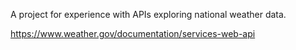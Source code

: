 A project for experience with APIs exploring national weather data.

https://www.weather.gov/documentation/services-web-api